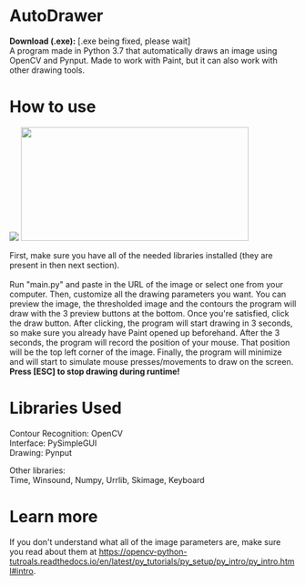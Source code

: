 # AutoDrawer
<b>Download (.exe):</b> [.exe being fixed, please wait] <br>
A program made in Python 3.7 that automatically draws an image using OpenCV and Pynput. Made to work with Paint, but it can also work with other drawing tools.

# How to use
<img src="https://github.com/GustavoMuller2019/AutoDrawer/blob/master/examples/interfaceExample.png?raw=true">
<img width="400" height="200" src="https://github.com/GustavoMuller2019/AutoDrawer/blob/master/examples/example.png?raw=true">

First, make sure you have all of the needed libraries installed (they are present in then next section).<br><br>
Run "main.py" and paste in the URL of the image or select one from your computer.
Then, customize all the drawing parameters you want. You can preview the image, the thresholded image
and the contours the program will draw with the 3 preview buttons at the bottom.
Once you're satisfied, click the draw button. After clicking, the program will start drawing in 3 seconds,
so make sure you already have Paint opened up beforehand.
After the 3 seconds, the program will record the position of your mouse. That position will be the top left corner of the image.
Finally, the program will minimize and will start to simulate mouse presses/movements to draw on the screen.
<br><b>Press [ESC] to stop drawing during runtime!</b>

# Libraries Used
Contour Recognition: OpenCV<br>
Interface: PySimpleGUI<br>
Drawing: Pynput<br>

Other libraries:<br>
Time, Winsound, Numpy, Urrlib, Skimage, Keyboard

# Learn more
If you don't understand what all of the image parameters are, make sure you read about them at https://opencv-python-tutroals.readthedocs.io/en/latest/py_tutorials/py_setup/py_intro/py_intro.html#intro.
